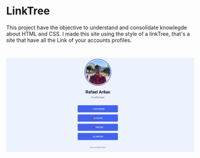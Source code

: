 # LinkTree

<p>This project have the objective to understand and consolidate knowlegde about HTML and CSS. I made this site using the style of a linkTree, that's a site that have all the Link of your accounts profiles.</p>

<h1 align="center">
  <img alt="LinkTree" title="#LinkTree" src="./img/LInkTree.png" />
</h1>